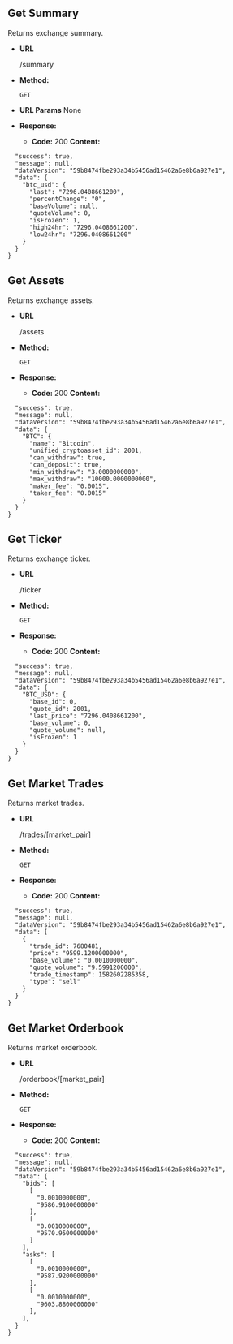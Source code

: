 **Get Summary**
----
  Returns exchange summary.

* **URL**

  /summary

* **Method:**

  `GET`
  
*  **URL Params**
  None

* **Response:**

  * **Code:** 200
    **Content:**
```{
  "success": true,
  "message": null,
  "dataVersion": "59b8474fbe293a34b5456ad15462a6e8b6a927e1",
  "data": {
    "btc_usd": {
      "last": "7296.0408661200",
      "percentChange": "0",
      "baseVolume": null,
      "quoteVolume": 0,
      "isFrozen": 1,
      "high24hr": "7296.0408661200",
      "low24hr": "7296.0408661200"
    }
  }
}
```

**Get Assets**
----
  Returns exchange assets.

* **URL**

  /assets

* **Method:**

  `GET`

* **Response:**

  * **Code:** 200
    **Content:**
```{
  "success": true,
  "message": null,
  "dataVersion": "59b8474fbe293a34b5456ad15462a6e8b6a927e1",
  "data": {
    "BTC": {
      "name": "Bitcoin",
      "unified_cryptoasset_id": 2001,
      "can_withdraw": true,
      "can_deposit": true,
      "min_withdraw": "3.0000000000",
      "max_withdraw": "10000.0000000000",
      "maker_fee": "0.0015",
      "taker_fee": "0.0015"
    }
  }
}
```


**Get Ticker**
----
  Returns exchange ticker.

* **URL**

  /ticker

* **Method:**

  `GET`

* **Response:**

  * **Code:** 200
    **Content:**
```{
  "success": true,
  "message": null,
  "dataVersion": "59b8474fbe293a34b5456ad15462a6e8b6a927e1",
  "data": {
    "BTC_USD": {
      "base_id": 0,
      "quote_id": 2001,
      "last_price": "7296.0408661200",
      "base_volume": 0,
      "quote_volume": null,
      "isFrozen": 1
    }
  }
}
```


**Get Market Trades**
----
  Returns market trades.

* **URL**

  /trades/[market_pair]

* **Method:**

  `GET`

* **Response:**

  * **Code:** 200
    **Content:**
```{
  "success": true,
  "message": null,
  "dataVersion": "59b8474fbe293a34b5456ad15462a6e8b6a927e1",
  "data": [
    {
      "trade_id": 7680481,
      "price": "9599.1200000000",
      "base_volume": "0.0010000000",
      "quote_volume": "9.5991200000",
      "trade_timestamp": 1582602285358,
      "type": "sell"
    }
  }
}
```



**Get Market Orderbook**
----
  Returns market orderbook.

* **URL**

  /orderbook/[market_pair]

* **Method:**

  `GET`

* **Response:**

  * **Code:** 200
    **Content:**
```{
  "success": true,
  "message": null,
  "dataVersion": "59b8474fbe293a34b5456ad15462a6e8b6a927e1",
  "data": {
    "bids": [
      [
        "0.0010000000",
        "9586.9100000000"
      ],
      [
        "0.0010000000",
        "9570.9500000000"
      ]
    ],
    "asks": [
      [
        "0.0010000000",
        "9587.9200000000"
      ],
      [
        "0.0010000000",
        "9603.8800000000"
      ],
    ],
  }
}
```

